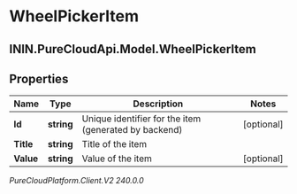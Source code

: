 # WheelPickerItem

## ININ.PureCloudApi.Model.WheelPickerItem

## Properties

|Name | Type | Description | Notes|
|------------ | ------------- | ------------- | -------------|
| **Id** | **string** | Unique identifier for the item (generated by backend) | [optional] |
| **Title** | **string** | Title of the item | |
| **Value** | **string** | Value of the item | [optional] |



_PureCloudPlatform.Client.V2 240.0.0_
